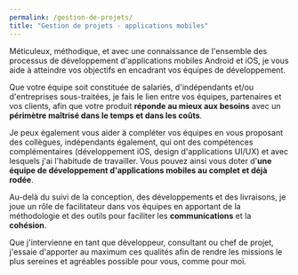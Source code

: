```yaml
---
permalink: /gestion-de-projets/
title: "Gestion de projets - applications mobiles"
---
```


Méticuleux, méthodique, et avec une connaissance de l'ensemble des processus de développement d'applications mobiles Android et iOS, je vous aide à atteindre vos objectifs en encadrant vos équipes de développement.

Que votre équipe soit constituée de salariés, d'indépendants et/ou d'entreprises sous-traitées, je fais le lien entre vos équipes, partenaires et vos clients, afin que votre produit **réponde au mieux aux besoins** avec un **périmètre maîtrisé dans le temps et dans les coûts**.

Je peux également vous aider à compléter vos équipes en vous proposant des collègues, indépendants également, qui ont des compétences complémentaires (développement iOS, design d'applications UI/UX) et avec lesquels j'ai l'habitude de travailler. Vous pouvez ainsi vous doter d'**une équipe de développement d'applications mobiles au complet et déjà rodée**.

Au-delà du suivi de la conception, des développements et des livraisons, je joue un rôle de facilitateur dans vos équipes en apportant de la méthodologie et des outils pour faciliter les **communications** et la **cohésion**.

Que j'intervienne en tant que développeur, consultant ou chef de projet, j'essaie d'apporter au maximum ces qualités afin de rendre les missions le plus sereines et agréables possible pour vous, comme pour moi.